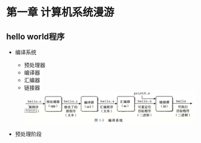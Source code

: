 # 第一章 计算机系统漫游
## hello world程序
* 编译系统
  * 预处理器
  * 编译器
  * 汇编器
  * 链接器
![compile](pictures/compileSystem.png)

* 预处理阶段


